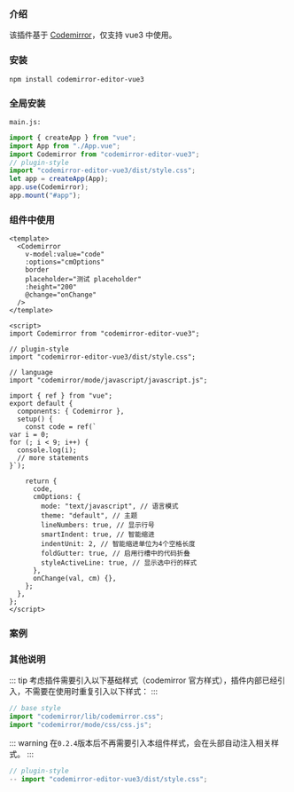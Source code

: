 ### 介绍

该插件基于 [Codemirror](http://codemirror.net/)，仅支持 vue3 中使用。

### 安装

```npm
npm install codemirror-editor-vue3
```

### 全局安装

`main.js:`

```js
import { createApp } from "vue";
import App from "./App.vue";
import Codemirror from "codemirror-editor-vue3";
// plugin-style
import "codemirror-editor-vue3/dist/style.css";
let app = createApp(App);
app.use(Codemirror);
app.mount("#app");
```

### 组件中使用

```vue
<template>
  <Codemirror
    v-model:value="code"
    :options="cmOptions"
    border
    placeholder="测试 placeholder"
    :height="200"
    @change="onChange"
  />
</template>

<script>
import Codemirror from "codemirror-editor-vue3";

// plugin-style
import "codemirror-editor-vue3/dist/style.css";

// language
import "codemirror/mode/javascript/javascript.js";

import { ref } from "vue";
export default {
  components: { Codemirror },
  setup() {
    const code = ref(`
var i = 0;
for (; i < 9; i++) {
  console.log(i);
  // more statements
}`);

    return {
      code,
      cmOptions: {
        mode: "text/javascript", // 语言模式
        theme: "default", // 主题
        lineNumbers: true, // 显示行号
        smartIndent: true, // 智能缩进
        indentUnit: 2, // 智能缩进单位为4个空格长度
        foldGutter: true, // 启用行槽中的代码折叠
        styleActiveLine: true, // 显示选中行的样式
      },
      onChange(val, cm) {},
    };
  },
};
</script>
```

### 案例

<component v-if="dynamicComponent" :is="dynamicComponent"></component>

<script >
import {shallowRef} from "vue"
export default {
  data() {
    return {
      dynamicComponent: null
    }
  },

  mounted() {
    import('./views/demo/index.vue').then((module) => {
      this.dynamicComponent = shallowRef(module.default)
    })
  }
}
</script>

### 其他说明

::: tip
考虑插件需要引入以下基础样式（codemirror 官方样式），插件内部已经引入，不需要在使用时重复引入以下样式：
:::

```js
// base style
import "codemirror/lib/codemirror.css";
import "codemirror/mode/css/css.js";
```

::: warning
在`0.2.4`版本后不再需要引入本组件样式，会在头部自动注入相关样式。
:::

```js {2}
// plugin-style
-- import "codemirror-editor-vue3/dist/style.css";
```
